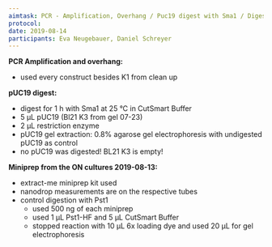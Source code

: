 ```yaml
---
aimtask: PCR - Amplification, Overhang / Puc19 digest with Sma1 / Digested vector gel extraction / Mini-Prep CHO-S Parts
protocol:
date: 2019-08-14
participants: Eva Neugebauer, Daniel Schreyer
---
```


**PCR Amplification and overhang:**

* used every construct besides K1 from clean up

**pUC19 digest:**

* digest for 1 h with Sma1 at 25 °C in CutSmart Buffer
* 5 µL pUC19 (Bl21 K3 from gel 07-23)
* 2 µL restriction enzyme
* pUC19 gel extraction: 0.8% agarose gel electrophoresis with undigested pUC19 as control
* no pUC19 was digested! BL21 K3 is empty!

**Miniprep from the ON cultures 2019-08-13:**

* extract-me miniprep kit used
* nanodrop measurements are on the respective tubes
* control digestion with Pst1
  * used 500 ng of each miniprep
  * used 1 µL Pst1-HF and 5 µL CutSmart Buffer
  * stopped reaction with 10 µL 6x loading dye and used 20 µL for gel electrophoresis


